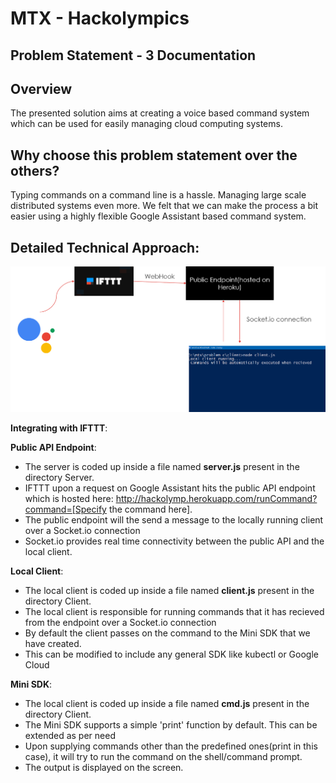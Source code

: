 # MTX - Hackolympics 

## Problem Statement - 3 Documentation

## Overview
The presented solution aims at creating a voice based command system which can be used for easily managing cloud computing systems.

## Why choose this problem statement over the others?
Typing commands on a command line is a hassle. Managing large scale distributed systems even more. We felt that we can make the process a bit easier using a highly flexible  Google Assistant based command system. 



## Detailed Technical Approach:

![alt text](https://github.com/akshatjoshi2001/Hackolympics-Problem3/blob/master/solution.png?raw=true)



**Integrating with IFTTT**:




**Public API Endpoint**:
* The server is coded up inside a file named **server.js** present in the directory Server.
* IFTTT upon a request on Google Assistant hits the public API endpoint which is hosted here: http://hackolymp.herokuapp.com/runCommand?command=[Specify the command here].
* The public endpoint will the send a message to the locally running client over a Socket.io connection
* Socket.io provides real time connectivity between the public API and the local client.

**Local Client**:
* The local client is coded up inside a file named **client.js** present in the directory Client.
* The local client is responsible for running commands that it has recieved from the endpoint over a Socket.io connection
* By default the client passes on the command to the Mini SDK that we have created.
* This can be modified to include any general SDK like kubectl or Google Cloud

**Mini SDK**:
* The local client is coded up inside a file named **cmd.js** present in the directory Client.
* The Mini SDK supports a simple 'print' function by default. This can be extended as per need
* Upon supplying commands other than the predefined ones(print in this case), it will try to run the command  on the shell/command prompt.
* The output is displayed on the screen.
